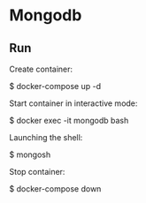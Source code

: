 # Mongodb

## Run

Create container:

$ docker-compose up -d

Start container in interactive mode:

$ docker exec -it mongodb bash

Launching the shell:

$ mongosh

Stop container:

$ docker-compose down
